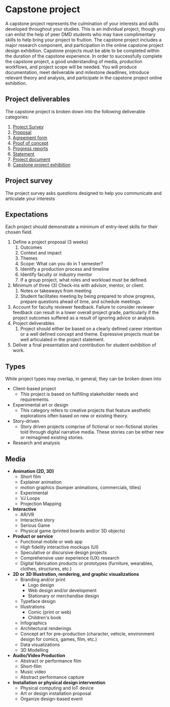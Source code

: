 # Capstone project

A capstone project represents the culmination of your interests and skills developed throughout your studies. This is an individual project, though you can enlist the help of peer DMD students who may have complimentary skills to help bring your project to fruition. The capstone project includes a major research component, and participation in the online capstone project design exhibition. Capstone projects must be able to be completed within the duration of the capstone experience. In order to successfully complete the capstone project, a good understanding of media, production workflows, and project scope will be needed. You will produce documentation, meet deliverable and milestone deadlines, introduce relevant theory and analysis, and participate in the capstone project online exhibition.

## Project deliverables

The capstone project is broken down into the following deliverable categories:

1. [Project Survey](/capstone-project-survey.md)
2. [Proposal](/capstone-project-proposal.md)
3. [Agreement form](/capstone-project-agreement-form.md)
4. [Proof of concept](/capstone-project-proof-of-concept.md)
5. [Progress reports](/capstone-project-review-1.md)
6. [Statement](/capstone-project-statement.md)
7. [Project document](/capstone-project-document.md)
8. [Capstone project exhibition](/capstone-project-exhibition.md)

## Project survey

The project survey asks questions designed to help you communicate and articulate your interests 

## Expectations

Each project should demonstrate a minimum of entry-level skills for their chosen field.

1. Define a project proposal \(3 weeks\)
   1. Outcomes
   2. Context and impact
   3. Themes
   4. Scope: What can you do in 1 semester?
   5. Identify a production process and timeline
   6. Identify faculty or industry mentor
   7. If a group project, what roles and workload must be defined.
2. Minimum of three (3) Check-ins with advisor, mentor, or client.
   1. Notes or takeaways from meeting
   2. Student facilitates meeting by being prepared to show progress, prepare questions ahead of time, and schedule meetings.
3. Account for faculty reviewer feedback. Failure to consider reviewer feedback can result in a lower overall project grade, particularly if the project outcomes suffered as a result of ignoring advice or analysis.  
4. Project deliverables
   1. Project should either be based on a clearly defined career intention or a well defined concept and theme. Expressive projects must be well articulated in the project statement.
5. Deliver a final presentation and contribution for student exhibition of work.

## Types

While project types may overlap, in general, they can be broken down into

* Client-based project
  * This project is based on fulfilling stakeholder needs and requirements.
* Experimental art or design
  * This category refers to creative projects that feature aesthetic explorations often based on new or existing theory. 
* Story-driven
  * Story driven projects comprise of fictional or non-fictional stories told through digital narrative media. These stories can be either new or reimagined existing stories.
* Research and analysis

## Media

* **Animation \(2D, 3D\)**
  * Short film
  * Explainer animation
  * motion graphics \(bumper animations, commercials, titles\)
  * Experimental
  * VJ Loops
  * Projection Mapping
* **Interactive**
  * AR/VR
  * Interactive story
  * Serious Game
  * Physical game \(printed boards and/or 3D objects\)
* **Product or service**
  * Functional mobile or web app
  * High fidelity interactive mockups \(UI\)
  * Speculative or discursive design projects
  * Comprehensive user experience \(UX\) research
  * Digital fabrication products or prototypes \(furniture, wearables, clothes, structures, etc.\) 
* **2D or 3D Illustration, rendering, and graphic visualizations**
  * Branding and/or print
    * Logo design
    * Web design and/or development
    * Stationary or merchandise design
  * Typeface design
  * Illustrations
    * Comic \(print or web\)
    * Children's book
  * Infographics
  * Architectural renderings
  * Concept art for pre-production \(character, vehicle, environment design for comics, games, film, etc.\)
  * Data visualizations
  * 3D Modelling
* **Audio/Video Production**
  * Abstract or performance film
  * Short-film
  * Music video
  * Abstract performance capture
* **Installation or physical design intervention**
  * Physical computing and IoT device
  * Art or design installation proposal
  * Organize design-based event



